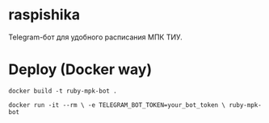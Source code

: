 # raspishika

Telegram-бот для удобного расписания МПК ТИУ.

# Deploy (Docker way)

`docker build -t ruby-mpk-bot .`

`docker run -it --rm \
 -e TELEGRAM_BOT_TOKEN=your_bot_token \
 ruby-mpk-bot`

